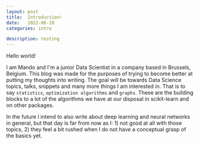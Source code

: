 ```yaml
---
layout: post
title:  Introduction!
date:   2022-06-10
categories: intro 

description: testing
---
```


Hello world!

I am Mando and I'm a junior Data Scientist in a company based in Brussels, Belgium. This blog was made for the purposes of trying to become better at
putting my thoughts into writing. The goal will be towards Data Science topics, talks, snippets and many more things I am interested in.
That is to say `statistics`, `optimization algorithms` and `graphs`. These are the building blocks to a lot of the algorithms we have at our disposal
in scikit-learn and on other packages. 


In the future I intend to also write about deep learning and neural networks in general, but that day is far from now as I: 1) not good at all with those 
topics, 2) they feel a bit rushed when I do not have a conceptual grasp of the basics yet. 





<!-- You’ll find this post in your `_posts` directory. Go ahead and edit it and re-build the site to see your changes. You can rebuild the site in many different ways, but the most common way is to run `jekyll serve`, which launches a web server and auto-regenerates your site when a file is updated.

Jekyll requires blog post files to be named according to the following format:

`YEAR-MONTH-DAY-title.MARKUP`

Where `YEAR` is a four-digit number, `MONTH` and `DAY` are both two-digit numbers, and `MARKUP` is the file extension representing the format used in the file. After that, include the necessary front matter. Take a look at the source for this post to get an idea about how it works.

Jekyll also offers powerful support for code snippets:

{% highlight python %}
def print_hi(name)
  puts "Hi, #{name}"
end
print_hi('Tom')
#=> prints 'Hi, Tom' to STDOUT.
{% endhighlight %}

Check out the [Jekyll docs][jekyll-docs] for more info on how to get the most out of Jekyll. File all bugs/feature requests at [Jekyll’s GitHub repo][jekyll-gh]. If you have questions, you can ask them on [Jekyll Talk][jekyll-talk].

[jekyll-docs]: https://jekyllrb.com/docs/home
[jekyll-gh]:   https://github.com/jekyll/jekyll
[jekyll-talk]: https://talk.jekyllrb.com/ -->
